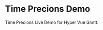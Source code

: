 # Time Precions Demo 

Time Precions Live Demo for Hyper Vue Gantt:

<ClientOnly>
  <TimeGanttDemo />
</ClientOnly>